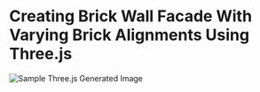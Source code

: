 # Creating Brick Wall Facade With Varying Brick Alignments Using Three.js
![Sample Three.js Generated Image](https://github.com/lakshyanakc/bricks/blob/master/Brick%20Wall%20JS.png)
